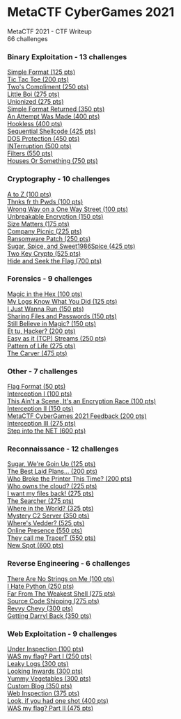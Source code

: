 # MetaCTF CyberGames 2021
MetaCTF 2021 - CTF Writeup<br>
66 challenges

### Binary Exploitation - 13 challenges
[Simple Format (125 pts)](./Binary%20Exploitation.md#simple-format-125-pts)<br>
[Tic Tac Toe (200 pts)](./Binary%20Exploitation.md#tic-tac-toe-200-pts)<br>
[Two's Compliment (250 pts)](./Binary%20Exploitation.md#twos-compliment-250-pts)<br>
[Little Boi (275 pts)](./Binary%20Exploitation.md#little-boi-275-pts)<br>
[Unionized (275 pts)](./Binary%20Exploitation.md#unionized-275-pts)<br>
[Simple Format Returned (350 pts)](./Binary%20Exploitation.md#simple-format-returned-350-pts)<br>
[An Attempt Was Made (400 pts)](./Binary%20Exploitation.md#an-attempt-was-made-400-pts)<br>
[Hookless (400 pts)](./Binary%20Exploitation.md#hookless-400-pts)<br>
[Sequential Shellcode (425 pts)](./Binary%20Exploitation.md#sequential-shellcode-425-pts)<br>
[DOS Protection (450 pts)](./Binary%20Exploitation.md#dos-protection-450-pts)<br>
[INTerruption (500 pts)](./Binary%20Exploitation.md#interruption-500-pts)<br>
[Filters (550 pts)](./Binary%20Exploitation.md#filters-550-pts)<br>
[Houses Or Something (750 pts)](./Binary%20Exploitation.md#houses-or-something-750-pts)<br>

### Cryptography - 10 challenges
[A to Z (100 pts)](./Cryptography.md#a-to-z-100-pts)<br>
[Thnks fr th Pwds (100 pts)](./Cryptography.md#thnks-fr-th-pwds-100-pts)<br>
[Wrong Way on a One Way Street (100 pts)](./Cryptography.md#wrong-way-on-a-one-way-street-100-pts)<br>
[Unbreakable Encryption (150 pts)](./Cryptography.md#unbreakable-encryption-150-pts)<br>
[Size Matters (175 pts)](./Cryptography.md#size-matters-175-pts)<br>
[Company Picnic (225 pts)](./Cryptography.md#company-picnic-225-pts)<br>
[Ransomware Patch (250 pts)](./Cryptography.md#ransomware-patch-250-pts)<br>
[Sugar, Spice, and Sweet1986Spice (425 pts)](./Cryptography.md#sugar-spice-and-sweet1986spice-425-pts)<br>
[Two Key Crypto (525 pts)](./Cryptography.md#two-key-crypto-525-pts)<br>
[Hide and Seek the Flag (700 pts)](./Cryptography.md#hide-and-seek-the-flag-700-pts)<br>

### Forensics - 9 challenges
[Magic in the Hex (100 pts)](./Forensics.md#magic-in-the-hex-100-pts)<br>
[My Logs Know What You Did (125 pts)](./Forensics.md#my-logs-know-what-you-did-125-pts)<br>
[I Just Wanna Run (150 pts)](./Forensics.md#i-just-wanna-run-150-pts)<br>
[Sharing Files and Passwords (150 pts)](./Forensics.md#sharing-files-and-passwords-150-pts)<br>
[Still Believe in Magic? (150 pts)](./Forensics.md#still-believe-in-magic-150-pts)<br>
[Et tu, Hacker? (200 pts)](./Forensics.md#et-tu-hacker-200-pts)<br>
[Easy as it (TCP) Streams (250 pts)](./Forensics.md#easy-as-it-tcp-streams-250-pts)<br>
[Pattern of Life (275 pts)](./Forensics.md#pattern-of-life-275-pts)<br>
[The Carver (475 pts)](./Forensics.md#the-carver-475-pts)<br>

### Other - 7 challenges
[Flag Format (50 pts)](./Other.md#flag-format-50-pts)<br>
[Interception I (100 pts)](./Other.md#interception-i-100-pts)<br>
[This Ain't a Scene, It's an Encryption Race (100 pts)](./Other.md#this-aint-a-scene-its-an-encryption-race-100-pts)<br>
[Interception II (150 pts)](./Other.md#interception-ii-150-pts)<br>
[MetaCTF CyberGames 2021 Feedback (200 pts)](./Other.md#metactf-cybergames-2021-feedback-200-pts)<br>
[Interception III (275 pts)](./Other.md#interception-iii-275-pts)<br>
[Step into the NET (600 pts)](./Other.md#step-into-the-net-600-pts)<br>

### Reconnaissance - 12 challenges
[Sugar, We're Goin Up (125 pts)](./Reconnaissance.md#sugar-were-goin-up-125-pts)<br>
[The Best Laid Plans... (200 pts)](./Reconnaissance.md#the-best-laid-plans-200-pts)<br>
[Who Broke the Printer This Time? (200 pts)](./Reconnaissance.md#who-broke-the-printer-this-time-200-pts)<br>
[Who owns the cloud? (225 pts)](./Reconnaissance.md#who-owns-the-cloud-225-pts)<br>
[I want my files back! (275 pts)](./Reconnaissance.md#i-want-my-files-back-275-pts)<br>
[The Searcher (275 pts)](./Reconnaissance.md#the-searcher-275-pts)<br>
[Where in the World? (325 pts)](./Reconnaissance.md#where-in-the-world-325-pts)<br>
[Mystery C2 Server (350 pts)](./Reconnaissance.md#mystery-c2-server-350-pts)<br>
[Where's Vedder? (525 pts)](./Reconnaissance.md#wheres-vedder-525-pts)<br>
[Online Presence (550 pts)](./Reconnaissance.md#online-presence-550-pts)<br>
[They call me TracerT (550 pts)](./Reconnaissance.md#they-call-me-tracert-550-pts)<br>
[New Spot (600 pts)](./Reconnaissance.md#new-spot-600-pts)<br>

### Reverse Engineering - 6 challenges
[There Are No Strings on Me (100 pts)](./Reverse%20Engineering.md#there-are-no-strings-on-me-100-pts)<br>
[I Hate Python (250 pts)](./Reverse%20Engineering.md#i-hate-python-250-pts)<br>
[Far From The Weakest Shell (275 pts)](./Reverse%20Engineering.md#far-from-the-weakest-shell-275-pts)<br>
[Source Code Shipping (275 pts)](./Reverse%20Engineering.md#source-code-shipping-275-pts)<br>
[Revvy Chevy (300 pts)](./Reverse%20Engineering.md#revvy-chevy-300-pts)<br>
[Getting Darryl Back (350 pts)](./Reverse%20Engineering.md#getting-darryl-back-350-pts)<br>

### Web Exploitation - 9 challenges
[Under Inspection (100 pts)](./Web%20Exploitation.md#under-inspection-100-pts)<br>
[WAS my flag? Part I (250 pts)](./Web%20Exploitation.md#was-my-flag-part-i-250-pts)<br>
[Leaky Logs (300 pts)](./Web%20Exploitation.md#leaky-logs-300-pts)<br>
[Looking Inwards (300 pts)](./Web%20Exploitation.md#looking-inwards-300-pts)<br>
[Yummy Vegetables (300 pts)](./Web%20Exploitation.md#yummy-vegetables-300-pts)<br>
[Custom Blog (350 pts)](./Web%20Exploitation.md#custom-blog-350-pts)<br>
[Web Inspection (375 pts)](./Web%20Exploitation.md#web-inspection-375-pts)<br>
[Look, if you had one shot (400 pts)](./Web%20Exploitation.md#look-if-you-had-one-shot-400-pts)<br>
[WAS my flag? Part II (475 pts)](./Web%20Exploitation.md#was-my-flag-part-ii-475-pts)<br>
